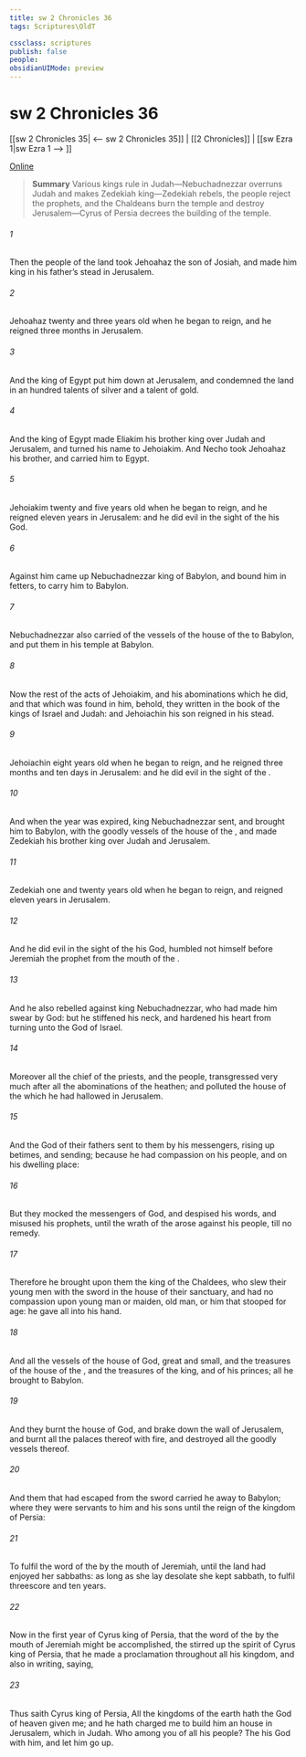 ```yaml
---
title: sw 2 Chronicles 36
tags: Scriptures\OldT

cssclass: scriptures
publish: false
people:
obsidianUIMode: preview
---
```


# sw 2 Chronicles 36
[[sw 2 Chronicles 35| <-- sw 2 Chronicles 35]] | [[2 Chronicles]] | [[sw Ezra 1|sw Ezra 1 --> ]]

[Online](https://churchofjesuschrist.org/study/scriptures/ot/2-chr/36?lang=eng)

> __Summary__
Various kings rule in Judah—Nebuchadnezzar overruns Judah and makes Zedekiah king—Zedekiah rebels, the people reject the prophets, and the Chaldeans burn the temple and destroy Jerusalem—Cyrus of Persia decrees the building of the temple.

###### 1 
Then the people of the land took Jehoahaz the son of Josiah, and made him king in his father’s stead in Jerusalem.

###### 2 
Jehoahaz  twenty and three years old when he began to reign, and he reigned three months in Jerusalem.

###### 3 
And the king of Egypt put him down at Jerusalem, and condemned the land in an hundred talents of silver and a talent of gold.

###### 4 
And the king of Egypt made Eliakim his brother king over Judah and Jerusalem, and turned his name to Jehoiakim. And Necho took Jehoahaz his brother, and carried him to Egypt.

###### 5 
Jehoiakim  twenty and five years old when he began to reign, and he reigned eleven years in Jerusalem: and he did  evil in the sight of the  his God.

###### 6 
Against him came up Nebuchadnezzar king of Babylon, and bound him in fetters, to carry him to Babylon.

###### 7 
Nebuchadnezzar also carried of the vessels of the house of the  to Babylon, and put them in his temple at Babylon.

###### 8 
Now the rest of the acts of Jehoiakim, and his abominations which he did, and that which was found in him, behold, they  written in the book of the kings of Israel and Judah: and Jehoiachin his son reigned in his stead.

###### 9 
Jehoiachin  eight years old when he began to reign, and he reigned three months and ten days in Jerusalem: and he did  evil in the sight of the .

###### 10 
And when the year was expired, king Nebuchadnezzar sent, and brought him to Babylon, with the goodly vessels of the house of the , and made Zedekiah his brother king over Judah and Jerusalem.

###### 11 
Zedekiah  one and twenty years old when he began to reign, and reigned eleven years in Jerusalem.

###### 12 
And he did  evil in the sight of the  his God,  humbled not himself before Jeremiah the prophet  from the mouth of the .

###### 13 
And he also rebelled against king Nebuchadnezzar, who had made him swear by God: but he stiffened his neck, and hardened his heart from turning unto the  God of Israel.

###### 14 
Moreover all the chief of the priests, and the people, transgressed very much after all the abominations of the heathen; and polluted the house of the  which he had hallowed in Jerusalem.

###### 15 
And the  God of their fathers sent to them by his messengers, rising up betimes, and sending; because he had compassion on his people, and on his dwelling place:

###### 16 
But they mocked the messengers of God, and despised his words, and misused his prophets, until the wrath of the  arose against his people, till  no remedy.

###### 17 
Therefore he brought upon them the king of the Chaldees, who slew their young men with the sword in the house of their sanctuary, and had no compassion upon young man or maiden, old man, or him that stooped for age: he gave  all into his hand.

###### 18 
And all the vessels of the house of God, great and small, and the treasures of the house of the , and the treasures of the king, and of his princes; all  he brought to Babylon.

###### 19 
And they burnt the house of God, and brake down the wall of Jerusalem, and burnt all the palaces thereof with fire, and destroyed all the goodly vessels thereof.

###### 20 
And them that had escaped from the sword carried he away to Babylon; where they were servants to him and his sons until the reign of the kingdom of Persia:

###### 21 
To fulfil the word of the  by the mouth of Jeremiah, until the land had enjoyed her sabbaths:  as long as she lay desolate she kept sabbath, to fulfil threescore and ten years.

###### 22 
Now in the first year of Cyrus king of Persia, that the word of the   by the mouth of Jeremiah might be accomplished, the  stirred up the spirit of Cyrus king of Persia, that he made a proclamation throughout all his kingdom, and  also in writing, saying,

###### 23 
Thus saith Cyrus king of Persia, All the kingdoms of the earth hath the  God of heaven given me; and he hath charged me to build him an house in Jerusalem, which  in Judah. Who  among you of all his people? The  his God  with him, and let him go up.


